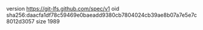 version https://git-lfs.github.com/spec/v1
oid sha256:daacfa1df78c59469e0baeadd9380cb7804024cb39ae8b07a7e5e7c8012d3057
size 1989
